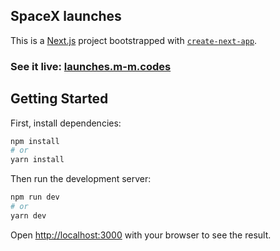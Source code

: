 ## SpaceX launches 

This is a [Next.js](https://nextjs.org/) project bootstrapped with [`create-next-app`](https://github.com/vercel/next.js/tree/canary/packages/create-next-app).

### See it live: [launches.m-m.codes](https://launches.m-m.codes/)

## Getting Started

First, install dependencies: 

```bash
npm install
# or
yarn install
```

Then run the development server:

```bash
npm run dev
# or
yarn dev
```


Open [http://localhost:3000](http://localhost:3000) with your browser to see the result.